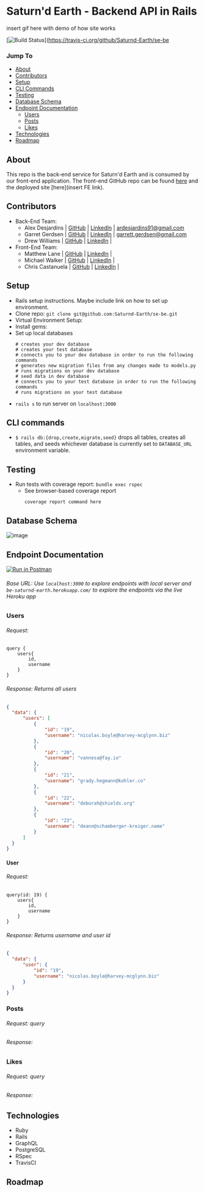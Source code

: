 # Saturn'd Earth - Backend API in Rails


insert gif here with demo of how site works

[![Build Status](https://travis-ci.org/Saturnd-Earth/se-be.svg?branch=main)](https://travis-ci.org/github/Saturnd-Earth/se-be

### Jump To
- [About](#about)
- [Contributors](#contributors)
- [Setup](#setup)
- [CLI Commands](#cli-commands)
- [Testing](#testing)
- [Database Schema](#database-schema)
- [Endpoint Documentation](#endpoint-documentation)
  - [Users](#users)
  - [Posts](#posts)
  - [Likes](#likes)
- [Technologies](#technologies)
- [Roadmap](#roadmap)

## About


This repo is the back-end service for Saturn'd Earth and is consumed by our front-end application. The front-end GitHub repo can be found [here](https://github.com/Saturnd-Earth/se-fe) and the deployed site [here](insert FE link).

## Contributors
- Back-End Team:
  - Alex Desjardins | [GitHub](https://github.com/moosehandlr) | [LinkedIn](https://www.linkedin.com/in/alex-desjardins-59297b8b/) | ardesjardins91@gmail.com
  - Garret Gerdsen | [GitHub](https://github.com/ggerdsen) | [LinkedIn](https://www.linkedin.com/in/ggerdsen/) | garrett.gerdsen@gmail.com
  - Drew Williams | [GitHub](https://github.com/drewwilliams5280) | [LinkedIn](https://www.linkedin.com/in/drewwilliams5280/) |
- Front-End Team:
  - Matthew Lane | [GitHub](https://github.com/GreyMatteOr) | [LinkedIn](https://www.linkedin.com/in/themplane/) |
  - Michael Walker | [GitHub](https://github.com/MichaelEWalker87) | [LinkedIn](https://www.linkedin.com/in/michael-walker-719471141/) |
  - Chris Castanuela | [GitHub](https://github.com/Chriscastanuela) | [LinkedIn](https://www.linkedin.com/in/christopher-castanuela/) |

## Setup
- Rails setup instructions. Maybe include link on how to set up environment.
- Clone repo: `git clone git@github.com:Saturnd-Earth/se-be.git`
- Virtual Environment Setup:
- Install gems:
- Set up local databases
  ```shell
  # creates your dev database
  # creates your test database
  # connects you to your dev database in order to run the following commands
  # generates new migration files from any changes made to models.py
  # runs migrations on your dev database
  # seed data in dev database
  # connects you to your test database in order to run the following commands
  # runs migrations on your test database
  ```
- `rails s` to run server on `localhost:3000`

## CLI commands
- `$ rails db:{drop,create,migrate,seed}` drops all tables, creates all tables, and seeds whichever database is currently set to `DATABASE_URL` environment variable.

## Testing
- Run tests with coverage report: `bundle exec rspec`
  - See browser-based coverage report
    ```
    coverage report command here
    ```

## Database Schema
![image]()

## Endpoint Documentation
[![Run in Postman](https://run.pstmn.io/button.svg)](https://app.getpostman.com/run-collection/e5f0567156412937dafe)  
###### Base URL: Use `localhost:3000` to explore endpoints with local server and `be-saturnd-earth.herokuapp.com/` to explore the endpoints via the live Heroku app

### Users
###### Request:
```
query {
    users{
        id,
        username
    }
}
```
###### Response: Returns all users
  ```JSON
  {
    "data": {
        "users": [
            {
                "id": "19",
                "username": "nicolas.boyle@harvey-mcglynn.biz"
            },
            {
                "id": "20",
                "username": "vannesa@fay.io"
            },
            {
                "id": "21",
                "username": "grady.hegmann@kohler.co"
            },
            {
                "id": "22",
                "username": "deborah@shields.org"
            },
            {
                "id": "23",
                "username": "deann@schamberger-kreiger.name"
            }
        ]
    }
}
  ```

#### User
###### Request:
```
query(id: 19) {
    users{
        id,
        username
    }
}
```
###### Response: Returns username and user id
  ```JSON
  {
    "data": {
        "user": {
            "id": "19",
            "username": "nicolas.boyle@harvey-mcglynn.biz"
        }
    }
}
  ```

### Posts
###### Request: query
###### Response:


### Likes
###### Request: query
###### Response:

## Technologies
- Ruby
- Rails
- GraphQL
- PostgreSQL
- RSpec
- TravisCI

## Roadmap
